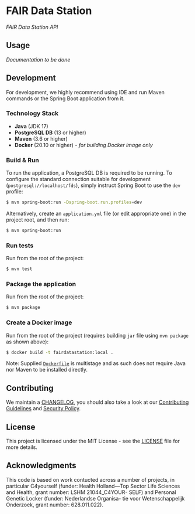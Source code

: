 # FAIR Data Station

*FAIR Data Station API*

## Usage

*Documentation to be done*

## Development

For development, we highly recommend using IDE and run Maven commands or the Spring Boot application from it.

### Technology Stack

- **Java** (JDK 17)
- **PostgreSQL DB** (13 or higher)
- **Maven** (3.6 or higher)
- **Docker** (20.10 or higher) - *for building Docker image only*

### Build & Run

To run the application, a PostgreSQL DB is required to be running. To configure the standard connection
suitable for development (`postgresql://localhost/fds`), simply instruct Spring Boot to use the `dev` profile:

```bash
$ mvn spring-boot:run -Dspring-boot.run.profiles=dev
```

Alternatively, create an `application.yml` file  (or edit appropriate one) in the project root, and then run:

```bash
$ mvn spring-boot:run
```

### Run tests

Run from the root of the project:

```bash
$ mvn test
```

### Package the application

Run from the root of the project:

```bash
$ mvn package
```

### Create a Docker image

Run from the root of the project (requires building `jar` file using `mvn package` as shown above):

```bash
$ docker build -t fairdatastation:local .
```

Note: Supplied [`Dockerfile`](Dockerfile) is multistage and as such does not require Java nor Maven to be
installed directly.

## Contributing

We maintain a [CHANGELOG](CHANGELOG.md), you should also take a look at our [Contributing Guidelines](CONTRIBUTING.md)
and [Security Policy](SECURITY.md).

## License

This project is licensed under the MIT License - see the [LICENSE](LICENSE) file for more details.

## Acknowledgments

This code is based on work contucted across a number of projects, in particular C4yourself (funder: Health Holland—Top Sector Life Sciences and Health, grant number: LSHM 21044_C4YOUR- SELF) and Personal Genetic Locker (funder: Nederlandse Organisa- tie voor Wetenschappelijk Onderzoek, grant number: 628.011.022).
